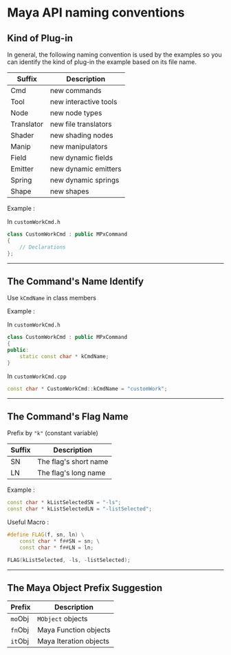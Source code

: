# Maya API naming conventions

## Kind of Plug-in

In general, the following naming convention is used by the examples so you can identify the kind of plug-in the example based on its file name.

| Suffix      |       Description               |
| ----------- | ------------------------------- |
| Cmd         |       new commands              |
| Tool        |       new interactive tools     |
| Node        |       new node types            |
| Translator  |       new file translators      |
| Shader      |       new shading nodes         |
| Manip       |       new manipulators          |
| Field       |       new dynamic fields        |
| Emitter     |       new dynamic emitters      |
| Spring      |       new dynamic springs       |
| Shape       |       new shapes                |

Example :

In `customWorkCmd.h`

```cpp
class CustomWorkCmd : public MPxCommand
{
    // Declarations
};
```

---

## The Command's Name Identify

Use `kCmdName` in class members

Example :

In `customWorkCmd.h`

```cpp
class CustomWorkCmd : public MPxCommand
{
public:
    static const char * kCmdName;
}
```

In `customWorkCmd.cpp`

```cpp
const char * CustomWorkCmd::kCmdName = "customWork";
```

---

## The Command's Flag Name

Prefix by `"k"` (constant variable)

| Suffix      |     Description         |
| ----------- | ----------------------- |
| SN          | The flag's short name   |
| LN          | The flag's long name    |

Example :

```cpp
const char * kListSelectedSN = "-ls";
const char * kListSelectedLN = "-listSelected";
```

Useful Macro :

```cpp
#define FLAG(f, sn, ln) \
    const char * f##SN = sn; \
    const char * f##LN = ln;

FLAG(kListSelected, -ls, -listSelected);
```

---

## The Maya Object Prefix Suggestion

| Prefix    | Description               |
| --------- | ------------------------- |
| `mo`Obj   | `MObject` objects         |
| `fn`Obj   | Maya Function objects     |
| `it`Obj   | Maya Iteration objects    |
